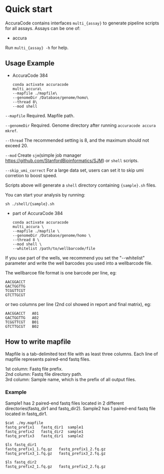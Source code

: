 # Quick start

AccuraCode contains interfaces `multi_{assay}` to generate pipeline scripts for all assays. Assays can be one of:

- accura

Run `multi_{assay} -h` for help.


## Usage Example

- AccuraCode 384

	```
	conda activate accuracode
	multi_accura\
 	--mapfile ./mapfile\
 	--genomeDir /Database/genome/homo\
 	--thread 8\
 	--mod shell
 	```
`--mapfile` Required. Mapfile path.

`--genomeDir` Required. Genome directory after running `accuracode accura mkref`.

`--thread` The recommended setting is 8, and the maximum should not exceed 20.

`--mod` Create `sjm`(simple job manager https://github.com/StanfordBioinformatics/SJM) or `shell` scripts. 

`--skip_umi_correct` For a large data set, users can set it to skip umi corretion to boost speed.

Scripts above will generate a `shell` directory containing `{sample}.sh` files.

You can start your analysis by running:
```
sh ./shell/{sample}.sh
```

- part of AccuraCode 384
	```
	conda activate accuracode
	multi_accura \
 	--mapfile ./mapfile \
 	--genomeDir /Database/genome/homo \
 	--thread 8 \
 	--mod shell \
	--whitelist /path/to/wellbarcode/file
	```

If you use part of the wells, we recommend you set the "--whitelist" parameter and write the well barcodes you used into a wellbarcode file.

The wellbarcoe file format is one barcode per line, eg:
```
AACGGACCT
GACTGGTTG
TCGGTTCGT
GTCTTGCGT
```

or two columns per line (2nd col showed in report and final matrix), eg:
```
AACGGACCT	A01
GACTGGTTG	A02
TCGGTTCGT	B01
GTCTTGCGT	B02
```



## How to write mapfile

Mapfile is a tab-delimited text file with as least three columns. Each line of mapfile represents paired-end fastq files.

1st column: Fastq file prefix.  
2nd column: Fastq file directory path.  
3rd column: Sample name, which is the prefix of all output files.  

### Example

Sample1 has 2 paired-end fastq files located in 2 different directories(fastq_dir1 and fastq_dir2). Sample2 has 1 paired-end fastq file located in fastq_dir1.
```
$cat ./my.mapfile
fastq_prefix1	fastq_dir1	sample1
fastq_prefix2	fastq_dir2	sample1
fastq_prefix3	fastq_dir1	sample2

$ls fastq_dir1
fastq_prefix1_1.fq.gz	fastq_prefix1_2.fq.gz
fastq_prefix3_1.fq.gz	fastq_prefix3_2.fq.gz

$ls fastq_dir2
fastq_prefix2_1.fq.gz	fastq_prefix2_2.fq.gz
```


 
